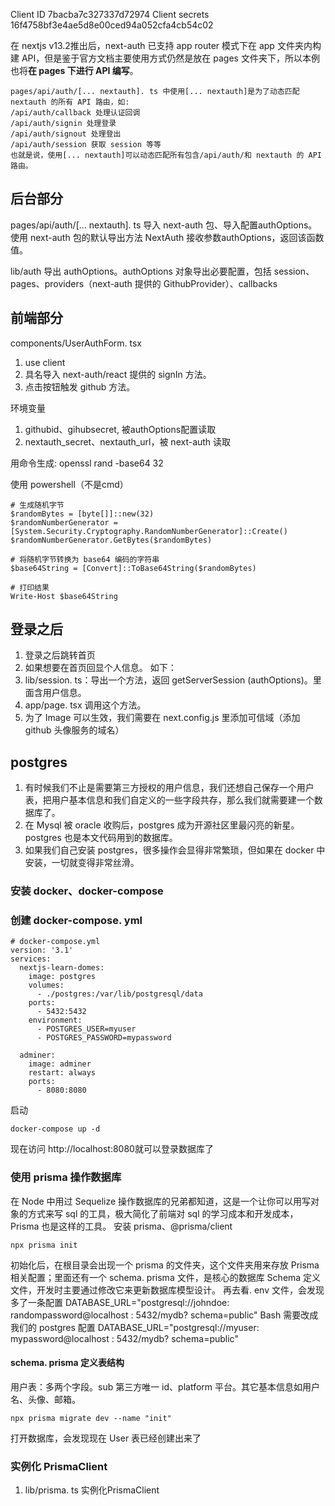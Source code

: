 Client ID
7bacba7c327337d72974
Client secrets
16f4758bf3e4ae5d8e00ced94a052cfa4cb54c02

在 nextjs v13.2推出后，next-auth 已支持 app router 模式下在 app 文件夹内构建 API，但是鉴于官方文档主要使用方式仍然是放在 pages 文件夹下，所以本例也将**在 pages 下进行 API 编写**。

```
pages/api/auth/[... nextauth]. ts 中使用[... nextauth]是为了动态匹配 nextauth 的所有 API 路由，如:
/api/auth/callback 处理认证回调
/api/auth/signin 处理登录
/api/auth/signout 处理登出
/api/auth/session 获取 session 等等
也就是说，使用[... nextauth]可以动态匹配所有包含/api/auth/和 nextauth 的 API 路由。
```

## 后台部分
pages/api/auth/\[... nextauth\]. ts
导入 next-auth 包、导入配置authOptions。
使用 next-auth 包的默认导出方法 NextAuth 接收参数authOptions，返回该函数值。

lib/auth
导出 authOptions。authOptions 对象导出必要配置，包括 session、pages、providers（next-auth 提供的 GithubProvider）、callbacks

## 前端部分
components/UserAuthForm. tsx
1. use client
2. 具名导入 next-auth/react 提供的 signIn 方法。
3. 点击按钮触发 github 方法。

环境变量
1. githubid、gihubsecret, 被authOptions配置读取
2. nextauth_secret、nextauth_url，被 next-auth 读取

用命令生成: openssl rand -base64 32

使用 powershell（不是cmd）
```
# 生成随机字节
$randomBytes = [byte[]]::new(32)
$randomNumberGenerator = [System.Security.Cryptography.RandomNumberGenerator]::Create()
$randomNumberGenerator.GetBytes($randomBytes)

# 将随机字节转换为 base64 编码的字符串
$base64String = [Convert]::ToBase64String($randomBytes)

# 打印结果
Write-Host $base64String

```

## 登录之后
1. 登录之后跳转首页
2. 如果想要在首页回显个人信息。
如下：
1. lib/session. ts：导出一个方法，返回 getServerSession (authOptions)。里面含用户信息。
2. app/page. tsx 调用这个方法。
3. 为了 Image 可以生效，我们需要在 next.config.js 里添加可信域（添加 github 头像服务的域名）

## postgres
1. 有时候我们不止是需要第三方授权的用户信息，我们还想自己保存一个用户表，把用户基本信息和我们自定义的一些字段共存，那么我们就需要建一个数据库了。
2. 在 Mysql 被 oracle 收购后，postgres 成为开源社区里最闪亮的新星。postgres 也是本文代码用到的数据库。
3. 如果我们自己安装 postgres，很多操作会显得非常繁琐，但如果在 docker 中安装，一切就变得非常丝滑。

### 安装 docker、docker-compose
### 创建 docker-compose. yml
```
# docker-compose.yml
version: '3.1'
services:
  nextjs-learn-domes:
    image: postgres
    volumes:
      - ./postgres:/var/lib/postgresql/data
    ports:
      - 5432:5432
    environment:
      - POSTGRES_USER=myuser
      - POSTGRES_PASSWORD=mypassword

  adminer:
    image: adminer
    restart: always
    ports:
      - 8080:8080
```
启动
```
docker-compose up -d
```
现在访问 http://localhost:8080就可以登录数据库了

### 使用 prisma 操作数据库
在 Node 中用过 Sequelize 操作数据库的兄弟都知道，这是一个让你可以用写对象的方式来写 sql 的工具，极大简化了前端对 sql 的学习成本和开发成本，Prisma 也是这样的工具。
安装 prisma、@prisma/client
```
npx prisma init
```
初始化后，在根目录会出现一个 prisma 的文件夹，这个文件夹用来存放 Prisma 相关配置；里面还有一个 schema. prisma 文件，是核心的数据库 Schema 定义文件，开发时主要通过修改它来更新数据库模型设计。
再去看. env 文件，会发现多了一条配置
DATABASE_URL="postgresql://johndoe: randompassword@localhost : 5432/mydb? schema=public"
Bash
需要改成我们的 postgres 配置
DATABASE_URL="postgresql://myuser: mypassword@localhost : 5432/mydb? schema=public"

#### schema. prisma 定义表结构
用户表：多两个字段。sub 第三方唯一 id、platform 平台。其它基本信息如用户名、头像、邮箱。
```
npx prisma migrate dev --name "init"
```
打开数据库，会发现现在 User 表已经创建出来了

### 实例化 PrismaClient
1. lib/prisma. ts 实例化PrismaClient